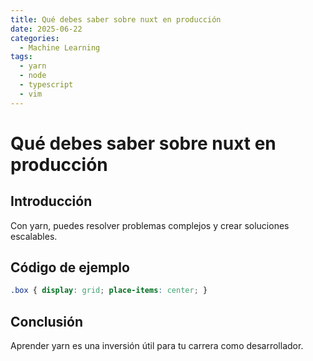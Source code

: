 ```yaml
---
title: Qué debes saber sobre nuxt en producción
date: 2025-06-22
categories:
  - Machine Learning
tags:
  - yarn
  - node
  - typescript
  - vim
---
```


# Qué debes saber sobre nuxt en producción

## Introducción

Con yarn, puedes resolver problemas complejos y crear soluciones escalables.

## Código de ejemplo

```css
.box { display: grid; place-items: center; }
```

## Conclusión

Aprender yarn es una inversión útil para tu carrera como desarrollador.